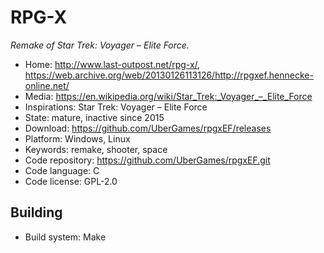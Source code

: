 # RPG-X

_Remake of Star Trek: Voyager – Elite Force._

- Home: http://www.last-outpost.net/rpg-x/, https://web.archive.org/web/20130126113126/http://rpgxef.hennecke-online.net/
- Media: https://en.wikipedia.org/wiki/Star_Trek:_Voyager_–_Elite_Force
- Inspirations: Star Trek: Voyager – Elite Force
- State: mature, inactive since 2015
- Download: https://github.com/UberGames/rpgxEF/releases
- Platform: Windows, Linux
- Keywords: remake, shooter, space
- Code repository: https://github.com/UberGames/rpgxEF.git
- Code language: C
- Code license: GPL-2.0

## Building

- Build system: Make
